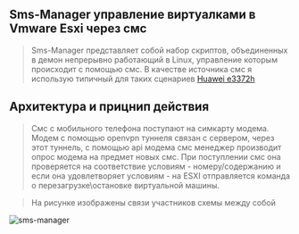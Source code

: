 ## Sms-Manager  управление виртуалками в Vmware Esxi через смс

> Sms-Manager представляет собой набор скриптов, объединенных в демон непрерывно работающий в Linux, управление которым происходит с помощью смс.
> В качестве источника смс я использую типичный для таких сценариев [Huawei e3372h](https://market.yandex.ru/product--4g-lte-modem-huawei-e3372h-320/667862013?cpa=1)
 
 
 ## Архитектура и прицнип действия

> Смс с мобильного телефона поступают на симкарту модема. Модем с помощью openvpn туннеля связан с сервером, через этот туннель, с помощью api модема смс менеджер производит опрос модема на предмет новых смс. При поступлении смс она проверяется на соответствие условиям - номеру/содержанию и если она удовлетворяет условиям - на ESXI отправляется команда о перезагрузке\остановке виртуальной машины. 

> На рисунке изображены связи участников схемы между собой

![sms-manager](https://user-images.githubusercontent.com/121182772/209685197-a58e2dcf-62d0-435f-819e-dd339cfa5588.png)


